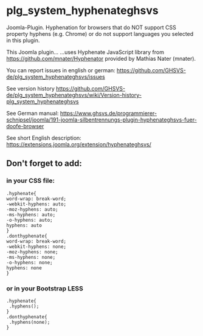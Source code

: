 # plg_system_hyphenateghsvs
Joomla-Plugin. Hyphenation for browsers that do NOT support CSS property hyphens (e.g. Chrome) or do not support languages you selected in this plugin.

This Joomla plugin...
...uses Hyphenate JavaScript library from https://github.com/mnater/Hyphenator provided by Mathias Nater (mnater).

You can report issues in english or german: https://github.com/GHSVS-de/plg_system_hyphenateghsvs/issues

See version history https://github.com/GHSVS-de/plg_system_hyphenateghsvs/wiki/Version-history-plg_system_hyphenateghsvs

See German manual: https://www.ghsvs.de/programmierer-schnipsel/joomla/191-joomla-silbentrennungs-plugin-hyphenateghsvs-fuer-doofe-browser

See short English description: https://extensions.joomla.org/extension/hyphenateghsvs/

## Don't forget to add:

### in your CSS file:
```
.hyphenate{
word-wrap: break-word;
-webkit-hyphens: auto;
-moz-hyphens: auto;
-ms-hyphens: auto;
-o-hyphens: auto;
hyphens: auto
}
.donthyphenate{
word-wrap: break-word;
-webkit-hyphens: none;
-moz-hyphens: none;
-ms-hyphens: none;
-o-hyphens: none;
hyphens: none
}
```
### or in your Bootstrap LESS
```
.hyphenate{
 .hyphens();
}
.donthyphenate{
 .hyphens(none);
}
```
